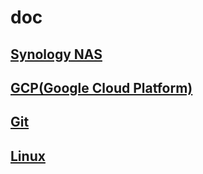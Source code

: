 # doc

## [Synology NAS](./synology_nas/README.md)

## [GCP(Google Cloud Platform)](./gcp/README.md)

## [Git](./Git/README.md)

## [Linux](./linux/README.md)
